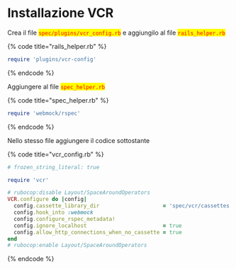 # Installazione VCR

Crea il file <mark style="color:red;">`spec/plugins/vcr_config.rb`</mark> e aggiungilo al file <mark style="color:red;">`rails_helper.rb`</mark>

{% code title="rails_helper.rb" %}
```ruby
require 'plugins/vcr-config'
```
{% endcode %}

Aggiungere al file <mark style="color:red;">`spec_helper.rb`</mark>

{% code title="spec_helper.rb" %}
```ruby
require 'webmock/rspec'
```
{% endcode %}

Nello stesso file aggiungere il codice sottostante

{% code title="vcr_config.rb" %}
```ruby
# frozen_string_literal: true

require 'vcr'

# rubocop:disable Layout/SpaceAroundOperators
VCR.configure do |config|
  config.cassette_library_dir                    = 'spec/vcr/cassettes'
  config.hook_into :webmock
  config.configure_rspec_metadata!
  config.ignore_localhost                        = true
  config.allow_http_connections_when_no_cassette = true
end
# rubocop:enable Layout/SpaceAroundOperators
```
{% endcode %}
